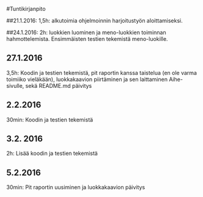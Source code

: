 #Tuntikirjanpito

##21.1.2016:
1,5h: alkutoimia ohjelmoinnin harjoitustyön aloittamiseksi.

##24.1.2016:
2h: luokkien luominen ja meno-luokkien toiminnan hahmottelemista. Ensimmäisten testien tekemistä meno-luokille.

## 27.1.2016
3,5h: Koodin ja testien tekemistä, pit raportin kanssa taistelua (en ole varma toimiiko vieläkään), luokkakaavion piirtäminen ja sen laittaminen Aihe-sivulle, sekä README.md päivitys

## 2.2.2016
30min: Koodin ja testien tekemistä

## 3.2. 2016
2h: Lisää koodin ja testien tekemistä

## 5.2.2016
30min: Pit raportin uusiminen ja luokkakaavion päivitys
